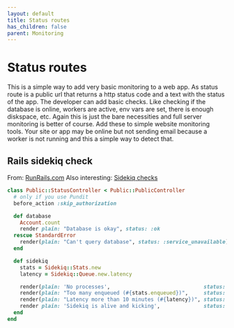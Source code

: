 ```yaml
---
layout: default
title: Status routes
has_children: false
parent: Monitoring
---
```


# Status routes

This is a simple way to add very basic monitoring to a web app. As status route is a public url that returns a http status code and a text with the status of the app. The developer can add basic checks. Like checking if the database is online, workers are active, env vars are set, there is enough diskspace, etc. Again this is just the bare necessities and full server monitoring is better of course. Add these to simple website monitoring tools. Your site or app may be online but not sending email because a worker is not running and this a simple way to detect that.

## Rails sidekiq check

From: [RunRails.com](https://www.runrails.com/monitoring/monitoring-sidekiq-with-alerts/)
Also interesting: [Sidekiq checks](https://pawelurbanek.com/rails-sidekiq-monitoring)

```ruby
class Public::StatusController < Public::PublicController
  # only if you use Pundit
  before_action :skip_authorization

  def database
    Account.count
    render plain: "Database is okay", status: :ok
  rescue StandardError
    render(plain: "Can't query database", status: :service_unavailable) && return
  end

  def sidekiq
    stats = Sidekiq::Stats.new
    latency = Sidekiq::Queue.new.latency

    render(plain: 'No processes',                              status: :service_unavailable) && return if stats.processes_size == 0
    render(plain: "Too many enqueued (#{stats.enqueued})",     status: :service_unavailable) && return if stats.enqueued > 250
    render(plain: "Latency more than 10 minutes (#{latency})", status: :service_unavailable) && return if latency > 600
    render plain: 'Sidekiq is alive and kicking',              status: :ok
  end
end
```
